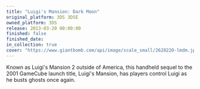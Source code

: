 ```yaml
---
title: "Luigi's Mansion: Dark Moon"
original_platform: 3DS 3DSE
owned_platform: 3DS
release: 2013-03-20 00:00:00
finished: false
finished_date: 
in_collection: true
cover: "https://www.giantbomb.com/api/image/scale_small/2628220-lmdm.jpg"
---
```


Known as Luigi's Mansion 2 outside of America, this handheld sequel to the 2001 GameCube launch title, Luigi's Mansion, has players control Luigi as he busts ghosts once again.
